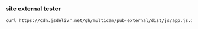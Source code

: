 ### site external tester

```bash
curl https://cdn.jsdelivr.net/gh/multicam/pub-external/dist/js/app.js.gz
```